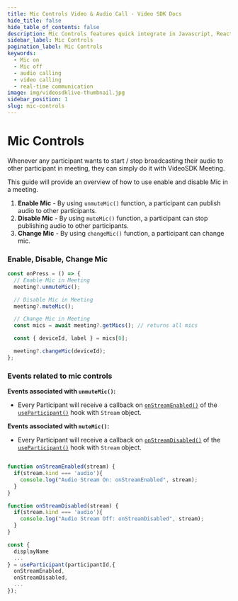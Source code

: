 ```yaml
---
title: Mic Controls Video & Audio Call - Video SDK Docs
hide_title: false
hide_table_of_contents: false
description: Mic Controls features quick integrate in Javascript, React JS, Android, IOS, React Native, Flutter with Video SDK to add live video & audio conferencing to your applications.
sidebar_label: Mic Controls
pagination_label: Mic Controls
keywords:
  - Mic on
  - Mic off
  - audio calling
  - video calling
  - real-time communication
image: img/videosdklive-thumbnail.jpg
sidebar_position: 1
slug: mic-controls
---
```


# Mic Controls

Whenever any participant wants to start / stop broadcasting their audio to other participant in meeting, they can simply do it with VideoSDK Meeting.

This guide will provide an overview of how to use enable and disable Mic in a meeting.

1. **Enable Mic** - By using `unmuteMic()` function, a participant can publish audio to other participants.
2. **Disable Mic** - By using `muteMic()` function, a participant can stop publishing audio to other participants.
3. **Change Mic** - By using `changeMic()` function, a participant can change mic.

### Enable, Disable, Change Mic

```js
const onPress = () => {
  // Enable Mic in Meeting
  meeting?.unmuteMic();

  // Disable Mic in Meeting
  meeting?.muteMic();

  // Change Mic in Meeting
  const mics = await meeting?.getMics(); // returns all mics

  const { deviceId, label } = mics[0];

  meeting?.changeMic(deviceId);
};
```

### Events related to mic controls

**Events associated with `unmuteMic()`:**

- Every Participant will receive a callback on [`onStreamEnabled()`](../../../api/sdk-reference/use-participant/events#onstreamenabled) of the [`useParticipant()`](../../../api/sdk-reference/use-participant/introduction.md) hook with `Stream` object.

**Events associated with `muteMic()`:**

- Every Participant will receive a callback on [`onStreamDisabled()`](../../../api/sdk-reference/use-participant/events#onstreamdisabled) of the [`useParticipant()`](../../../api/sdk-reference/use-participant/introduction.md) hook with `Stream` object.

```js

function onStreamEnabled(stream) {
  if(stream.kind === 'audio'){
    console.log("Audio Stream On: onStreamEnabled", stream);
  }
}

function onStreamDisabled(stream) {
  if(stream.kind === 'audio'){
    console.log("Audio Stream Off: onStreamDisabled", stream);
  }
}

const {
  displayName
  ...
} = useParticipant(participantId,{
  onStreamEnabled,
  onStreamDisabled,
  ...
});
```
